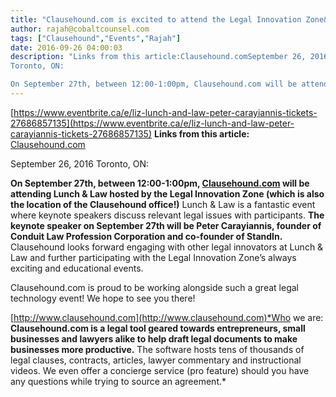 ```yaml
---
title: "Clausehound.com is excited to attend the Legal Innovation Zone&#039;s Lunch &amp;amp; Law on September 27th!"
author: rajah@cobaltcounsel.com
tags: ["Clausehound","Events","Rajah"]
date: 2016-09-26 04:00:03
description: "Links from this article:Clausehound.comSeptember 26, 2016
Toronto, ON:

On September 27th, between 12:00-1:00pm, Clausehound.com will be attending L..."
---
```


[https://www.eventbrite.ca/e/liz-lunch-and-law-peter-carayiannis-tickets-27686857135](https://www.eventbrite.ca/e/liz-lunch-and-law-peter-carayiannis-tickets-27686857135)
**Links from this article:**
[Clausehound.com](http://www.clausehound.com)

September 26, 2016
Toronto, ON:

**On September 27th, between 12:00-1:00pm, [Clausehound.com](http://www.clausehound.com) will be attending Lunch & Law hosted by the Legal Innovation Zone (which is also the location of the Clausehound office!)** Lunch & Law is a fantastic event where keynote speakers discuss relevant legal issues with participants. **The keynote speaker on September 27th will be Peter Carayiannis, founder of Conduit Law Profession Corporation and co-founder of StandIn.** Clausehound looks forward engaging with other legal innovators at Lunch & Law and further participating with the Legal Innovation Zone’s always exciting and educational events.

 

Clausehound.com is proud to be working alongside such a great legal technology event! We hope to see you there!

[http://www.clausehound.com](http://www.clausehound.com)*Who we are: **Clausehound.com is a legal tool geared towards entrepreneurs, small businesses and lawyers alike to help draft legal documents to make businesses more productive.** The software hosts tens of thousands of legal clauses, contracts, articles, lawyer commentary and instructional videos. We even offer a concierge service (pro feature) should you have any questions while trying to source an agreement.*

 